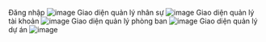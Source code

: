 Đăng nhập
![image](https://github.com/user-attachments/assets/4f54fd04-0c31-4b21-83fd-8ebe30947b89)
Giao diện quản lý nhân sự
![image](https://github.com/user-attachments/assets/a6a08c2d-d714-4967-96e0-cc1b3e86edd0)
Giao diện quản lý tài khoản
![image](https://github.com/user-attachments/assets/2d9e2810-8bf1-4326-844e-e5c6daf43e73)
Giao diện quản lý phòng ban
![image](https://github.com/user-attachments/assets/50939657-9fa4-46ae-bc7c-243f20457d0c)
Giao diện quản lý dự án
![image](https://github.com/user-attachments/assets/ba632414-97ef-4233-8571-d23de4043166)




